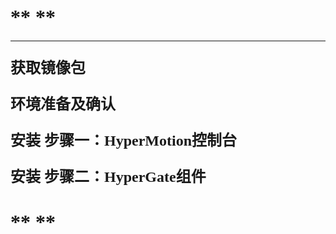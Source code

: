 # <font face="安装指南" size=6 >**  **  </font>  
___
### <font face="方正正黑简体" size=5 >**获取镜像包**  </font> 
### <font face="方正正黑简体" size=5 >**环境准备及确认**  </font> 
### <font face="方正正黑简体" size=5 >**安装 步骤一：HyperMotion控制台**  </font> 
### <font face="方正正黑简体" size=5 >**安装 步骤二：HyperGate组件**  </font> 

# <font face="操作指南" size=6 >**  **  </font>  